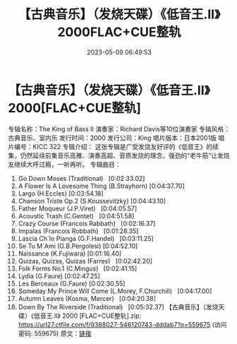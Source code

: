 ﻿---
title: 【古典音乐】（发烧天碟）《低音王.II》2000FLAC+CUE整轨
date: 2023-05-09 06:49:53
categories: 古典音乐、新世纪、纯音雅乐
tags: 纯音雅乐
---
# 【古典音乐】（发烧天碟）《低音王.II》2000[FLAC+CUE整轨]

专辑名称：The King of Bass II
演奏家：Richard Davis等10位演奏家
专辑风格：古典音乐、室内乐
发行时间：2000
发行公司：King
唱片版本：日本2001版
唱片编号：KICC 322
专辑介绍：
这张专辑是广受发烧友好评的《低音王》的续集，仍然延续前集音乐高雅、演奏高超、音质发烧的理念，强劲的“老牛筋”让发烧友继续大呼过瘾，一听再听。
专辑曲目：
01. Go Down Moses
(Traditional)   [0:02:33.02]
02. A Flower Is A Lovesome Thing (B.Strayhorn)
[0:04:37.70]
03. Largo (H.Eccles)
[0:03:54.18]
04. Chanson Triste Op.2
(S.Koussevitzky)
[0:04:43.10]
05. Father Moqueur
(J.P.Viret)   [0:04:05.57]
06. Acoustic Trash
(C.Gentet)   [0:04:51.58]
07. Crazy Course (Francois
Rabbath)   [0:02:16.37]
08. Impalas (Francois
Robbath)   [0:01:28.35]
09. Lascia Ch`Io Pianga
(G.F.Handel)   [0:03:11.25]
10. Se Tu M`Ami
(G.B.Pergolesi)
[0:04:52.10]
11. Naissance (K.Fujiwara)
[0:01:16.40]
12. Quizas, Quizas, Quizas
(Farres)   [0:02:42.20]
13. Folk Forms No.1
(C.Mingus)   [0:02:41.15]
14. Lydia (G.Faure)
[0:02:47.25]
15. Les Berceaux (G.Faure)
[0:02:30.55]
16. Someday My Prince Will Come (L.Morey,
F.Churchill)   [0:04:17.00]
17. Autumn Leaves (Kosma,
Mercer)   [0:04:20.38]
18. Down By The Riverside
(Traditional)   [0:05:32.37]
【古典音乐】（发烧天碟）《低音王.II》 2000 [FLAC+CUE整轨].zip: https://url27.ctfile.com/f/9388027-546120743-dddab7?p=559675
(访问密码: 559675)
原文：[链接](https://blog.sina.com.cn/s/blog_1647c7e76010311sn.html)